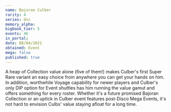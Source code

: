 ```yaml
---
name: Bajoran Culber
rarity: 4
series: dsc
memory_alpha:
bigbook_tier: 5
events: 46
in_portal:
date: 08/04/2021
obtained: Event
mega: false
published: true
---
```


A heap of Collection value alone (five of them!) makes Culber's first Super Rare variant an easy choice from anywhere you can get your hands on him. In addition, worthwhile Voyage capability for newer players and Culber's only DIP option for Event shuttles has him running the value gamut and offers something for every roster. Whether it's a future promised Bajoran Collection or an uptick in Culber event features post-Disco Mega Events, it's not hard to envision Culbs' value staying afloat for a long time.

